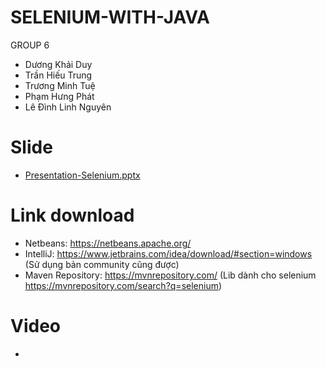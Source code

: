 # SELENIUM-WITH-JAVA
GROUP 6 
- Dương Khải Duy 
- Trần Hiếu Trung
- Trương Minh Tuệ
- Phạm Hưng Phát
- Lê Đình Linh Nguyên

# Slide 
- [Presentation-Selenium.pptx](https://github.com/1gfour/SELENIUM-WITH-JAVA/files/9088493/Presentation-Selenium.pptx)
# Link download
- Netbeans: https://netbeans.apache.org/
- IntelliJ: https://www.jetbrains.com/idea/download/#section=windows (Sử dụng bản community cũng được)
- Maven Repository: https://mvnrepository.com/ (Lib dành cho selenium https://mvnrepository.com/search?q=selenium)
# Video 
- 
